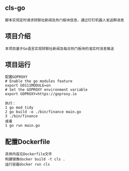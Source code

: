 ## cls-go
    脚本实现定时请求财联社新闻及热门板块信息，通过钉钉机器人发送群消息

## 项目介绍
    本项目基于Go语言实现财联社新闻及每日热门板块的准实时消息推送

## 项目运行
    配置GOPROXY
    # Enable the go modules feature
    export GO111MODULE=on
    # Set the GOPROXY environment variable
    export GOPROXY=https://goproxy.io
  
    执行：
    1 go mod tidy
    2 go build -o ./bin/finance main.go 
    3 ./bin/finance
    或者
    1 go run main.go

## 配置Dockerfile
    具体内容见Dockerfile文件
    构建镜像docker build -t cls .
    运行容器docker run cls
